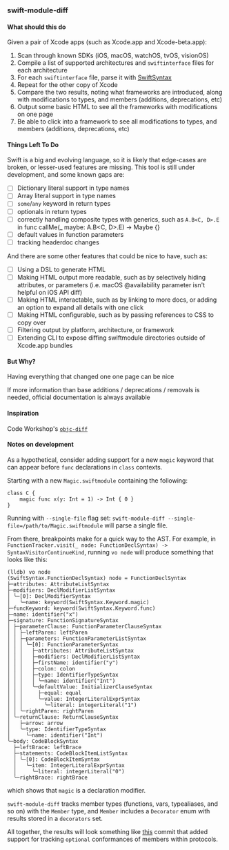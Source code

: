 ### swift-module-diff
#### What should this do
Given a pair of Xcode apps (such as Xcode.app and Xcode-beta.app):
1. Scan through known SDKs (iOS, macOS, watchOS, tvOS, visionOS)
2. Compile a list of supported architectures and `swiftinterface` files for each architecture
3. For each `swiftinterface` file, parse it with [SwiftSyntax](https://github.com/apple/swift-syntax)
4. Repeat for the other copy of Xcode
5. Compare the two results, noting what frameworks are introduced, along with modifications to types, and members (additions, deprecations, etc)
6. Output some basic HTML to see all the frameworks with modifications on one page
7. Be able to click into a framework to see all modifications to types, and members (additions, deprecations, etc)

#### Things Left To Do
Swift is a big and evolving language, so it is likely that edge-cases are broken, or lesser-used features are missing. This tool is still under development, and some known gaps are:

- [ ] Dictionary literal support in type names
- [ ] Array literal support in type names
- [ ] `some`/`any` keyword in return types
- [ ] optionals in return types
- [ ] correctly handling composite types with generics, such as `A.B<C, D>.E` in func callMe<Maybe>(_ maybe: A.B<C, D>.E) -> Maybe {}
- [ ] default values in function parameters
- [ ] tracking headerdoc changes

And there are some other features that could be nice to have, such as:

- [ ] Using a DSL to generate HTML
- [ ] Making HTML output more readable, such as by selectively hiding attributes, or parameters (i.e. macOS @availability parameter isn't helpful on iOS API diff)
- [ ] Making HTML interactable, such as by linking to more docs, or adding an option to expand all details with one click
- [ ] Making HTML configurable, such as by passing references to CSS to copy over
- [ ] Filtering output by platform, architecture, or framework
- [ ] Extending CLI to expose diffing swiftmodule directories outside of Xcode.app bundles

#### But Why?
Having everything that changed one one page can be nice

If more information than base additions / deprecations / removals is needed, official documentation is always available

#### Inspiration
Code Workshop's [`objc-diff`](http://codeworkshop.net/objc-diff/)

#### Notes on development
As a hypothetical, consider adding support for a new `magic` keyword that can appear before `func` declarations in `class` contexts.

Starting with a new `Magic.swiftmodule` containing the following:

```
class C {
    magic func x(y: Int = 1) -> Int { 0 }
}
```

Running with `--single-file` flag set: `swift-module-diff --single-file=/path/to/Magic.swiftmodule` will parse a single file.

From there, breakpoints make for a quick way to the AST. For example, in `FunctionTracker.visit(_ node: FunctionDeclSyntax) -> SyntaxVisitorContinueKind`,
running `vo node` will produce something that looks like this:

```
(lldb) vo node
(SwiftSyntax.FunctionDeclSyntax) node = FunctionDeclSyntax
├─attributes: AttributeListSyntax
├─modifiers: DeclModifierListSyntax
│ ╰─[0]: DeclModifierSyntax
│   ╰─name: keyword(SwiftSyntax.Keyword.magic)
├─funcKeyword: keyword(SwiftSyntax.Keyword.func)
├─name: identifier("x")
├─signature: FunctionSignatureSyntax
│ ├─parameterClause: FunctionParameterClauseSyntax
│ │ ├─leftParen: leftParen
│ │ ├─parameters: FunctionParameterListSyntax
│ │ │ ╰─[0]: FunctionParameterSyntax
│ │ │   ├─attributes: AttributeListSyntax
│ │ │   ├─modifiers: DeclModifierListSyntax
│ │ │   ├─firstName: identifier("y")
│ │ │   ├─colon: colon
│ │ │   ├─type: IdentifierTypeSyntax
│ │ │   │ ╰─name: identifier("Int")
│ │ │   ╰─defaultValue: InitializerClauseSyntax
│ │ │     ├─equal: equal
│ │ │     ╰─value: IntegerLiteralExprSyntax
│ │ │       ╰─literal: integerLiteral("1")
│ │ ╰─rightParen: rightParen
│ ╰─returnClause: ReturnClauseSyntax
│   ├─arrow: arrow
│   ╰─type: IdentifierTypeSyntax
│     ╰─name: identifier("Int")
╰─body: CodeBlockSyntax
  ├─leftBrace: leftBrace
  ├─statements: CodeBlockItemListSyntax
  │ ╰─[0]: CodeBlockItemSyntax
  │   ╰─item: IntegerLiteralExprSyntax
  │     ╰─literal: integerLiteral("0")
  ╰─rightBrace: rightBrace
```

which shows that `magic` is a declaration modifier.

`swift-module-diff` tracks member types (functions, vars, typealiases, and so on) with the `Member` type, and `Member` includes a `Decorator` enum with results stored in a `decorators` set.

All together, the results will look something like [this](https://github.com/zadr/swift-module-diff/commit/85bf1fb3fdbeb5982900264dac0ba4ed722976fc) commit that added support for tracking `optional` conformances of members within protocols.
